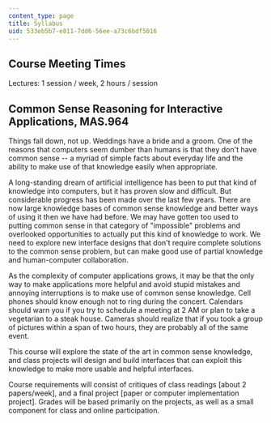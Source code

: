 ```yaml
---
content_type: page
title: Syllabus
uid: 533eb5b7-e811-7dd6-56ee-a73c6bdf5016
---
```


Course Meeting Times
--------------------

Lectures: 1 session / week, 2 hours / session

Common Sense Reasoning for Interactive Applications, MAS.964
------------------------------------------------------------

Things fall down, not up. Weddings have a bride and a groom. One of the reasons that computers seem dumber than humans is that they don't have common sense -- a myriad of simple facts about everyday life and the ability to make use of that knowledge easily when appropriate.

A long-standing dream of artificial intelligence has been to put that kind of knowledge into computers, but it has proven slow and difficult. But considerable progress has been made over the last few years. There are now large knowledge bases of common sense knowledge and better ways of using it then we have had before. We may have gotten too used to putting common sense in that category of "impossible" problems and overlooked opportunities to actually put this kind of knowledge to work. We need to explore new interface designs that don't require complete solutions to the common sense problem, but can make good use of partial knowledge and human-computer collaboration.

As the complexity of computer applications grows, it may be that the only way to make applications more helpful and avoid stupid mistakes and annoying interruptions is to make use of common sense knowledge. Cell phones should know enough not to ring during the concert. Calendars should warn you if you try to schedule a meeting at 2 AM or plan to take a vegetarian to a steak house. Cameras should realize that if you took a group of pictures within a span of two hours, they are probably all of the same event.

This course will explore the state of the art in common sense knowledge, and class projects will design and build interfaces that can exploit this knowledge to make more usable and helpful interfaces.

Course requirements will consist of critiques of class readings \[about 2 papers/week\], and a final project \[paper or computer implementation project\]. Grades will be based primarily on the projects, as well as a small component for class and online participation.